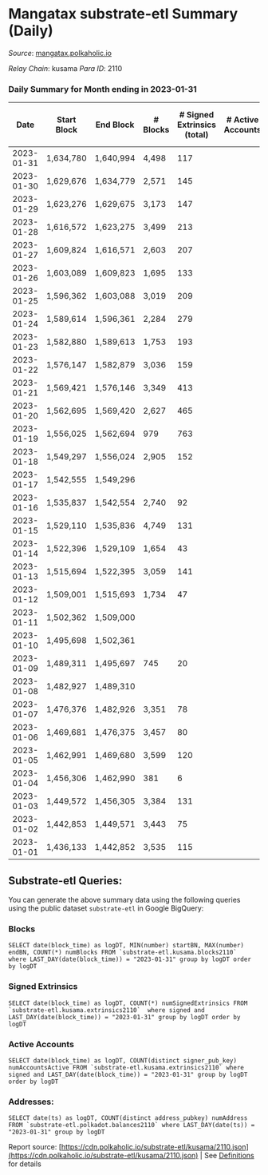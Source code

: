 # Mangatax substrate-etl Summary (Daily)

_Source_: [mangatax.polkaholic.io](https://mangatax.polkaholic.io)

*Relay Chain*: kusama
*Para ID*: 2110



### Daily Summary for Month ending in 2023-01-31


| Date | Start Block | End Block | # Blocks | # Signed Extrinsics (total) | # Active Accounts | # Passive | # New | # Addresses with Balances | # Events | # Transfers | # XCM Transfers In | # XCM Transfers Out |
| ---- | ----------- | --------- | -------- | --------------------------- | ----------------- | --------- | ----- | ------------------------- | -------- | ----------- | ------------------ | ------------------- |
| 2023-01-31 | 1,634,780 | 1,640,994 | 4,498  | 117 |  | 5 | 1 | 1,651 | 15,381 | 724  | 24 ($2,283.87) | 15 ($1,300.45) |
| 2023-01-30 | 1,629,676 | 1,634,779 | 2,571  | 145 |  | 6 | 2 | 1,650 | 7,637 | 391  | 45 ($3,835.08) | 26 ($3,635.69) |
| 2023-01-29 | 1,623,276 | 1,629,675 | 3,173  | 147 |  |  | 4 | 1,648 | 6,821 |   | 15 ($2,377.76) | 36 ($4,031.18) |
| 2023-01-28 | 1,616,572 | 1,623,275 | 3,499  | 213 |  | 1 | 2 | 1,644 | 7,610 | 1  | 4 ($250.94) | 28 ($5,910.43) |
| 2023-01-27 | 1,609,824 | 1,616,571 | 2,603  | 207 |  |  | 2 | 1,642 | 5,723 | 3  | 14  | 24 ($3,900.59) |
| 2023-01-26 | 1,603,089 | 1,609,823 | 1,695  | 133 |  |  | 1 | 1,640 | 3,779 |   | 45 ($836.63) | 26 ($3,351.69) |
| 2023-01-25 | 1,596,362 | 1,603,088 | 3,019  | 209 |  |  | 2 | 1,639 | 6,695 |   | 47 ($4,388.77) | 41 ($6,246.97) |
| 2023-01-24 | 1,589,614 | 1,596,361 | 2,284  | 279 |  |  | 3 | 1,637 | 5,160 | 1  | 49 ($7,069.78) | 23 ($9,142.20) |
| 2023-01-23 | 1,582,880 | 1,589,613 | 1,753  | 193 |  | 1 | 3 | 1,634 | 4,014 | 1  | 77 ($4,549.84) | 18 ($5,969.88) |
| 2023-01-22 | 1,576,147 | 1,582,879 | 3,036  | 159 |  | 1 |  | 1,631 | 6,547 | 1  | 26 ($6,514.90) | 26 ($2,622.98) |
| 2023-01-21 | 1,569,421 | 1,576,146 | 3,349  | 413 |  | 1 | 5 | 1,631 | 7,783 | 2  | 20 ($12,978.61) | 13 ($2,025.22) |
| 2023-01-20 | 1,562,695 | 1,569,420 | 2,627  | 465 |  |  | 5 | 1,626 | 6,154 | 3  | 63 ($14,616.75) | 20 ($2,878.38) |
| 2023-01-19 | 1,556,025 | 1,562,694 | 979  | 763 |  |  | 119 | 1,621 | 2,744 |   | 33 ($12,109.38) | 2 ($3.26) |
| 2023-01-18 | 1,549,297 | 1,556,024 | 2,905  | 152 |  |  | 2 | 1,502 | 6,079 |   | 47 ($3,075.76) | 27 ($2,544.19) |
| 2023-01-17 | 1,542,555 | 1,549,296 |   |  |  |  | 3 | 1,500 |  |   | 27 ($3,679.17) |   |
| 2023-01-16 | 1,535,837 | 1,542,554 | 2,740  | 92 |  |  |  | 1,497 | 5,758 |   | 12 ($331.20) | 3 ($480.52) |
| 2023-01-15 | 1,529,110 | 1,535,836 | 4,749  | 131 |  |  |  | 1,497 | 9,921 | 1  | 5 ($200.98) | 7 ($1,388.03) |
| 2023-01-14 | 1,522,396 | 1,529,109 | 1,654  | 43 |  |  | 2 | 1,497 | 3,447 |   | 15 ($2,098.09) | 10 ($1,792.53) |
| 2023-01-13 | 1,515,694 | 1,522,395 | 3,059  | 141 |  | 1 | 4 | 1,495 | 6,461 | 2  | 19 ($15,779.84) | 11 ($1,746.39) |
| 2023-01-12 | 1,509,001 | 1,515,693 | 1,734  | 47 |  |  | 2 | 1,491 | 3,637 |   | 14 ($6,238.41) | 3 ($200.54) |
| 2023-01-11 | 1,502,362 | 1,509,000 |   |  |  |  | 3 | 1,489 |  |   | 25 ($4,182.03) |   |
| 2023-01-10 | 1,495,698 | 1,502,361 |   |  |  |  |  | 1,486 |  |   | 3 ($85.77) |   |
| 2023-01-09 | 1,489,311 | 1,495,697 | 745  | 20 |  |  |  | 1,486 | 1,571 |   | 6 ($12,801.53) | 1 ($135.13) |
| 2023-01-08 | 1,482,927 | 1,489,310 |   |  |  |  | 2 | 1,486 |  |   | 7 ($16,439.55) |   |
| 2023-01-07 | 1,476,376 | 1,482,926 | 3,351  | 78 |  | 2 | 2 | 1,484 | 6,878 | 2  | 3 ($397.97) | 4 ($0.71) |
| 2023-01-06 | 1,469,681 | 1,476,375 | 3,457  | 80 |  |  | 2 | 1,482 | 7,257 |   | 8 ($316.14) | 6 ($62.30) |
| 2023-01-05 | 1,462,991 | 1,469,680 | 3,599  | 120 |  |  | 2 | 1,480 | 7,515 |   | 9 ($105.80) | 7 ($87.65) |
| 2023-01-04 | 1,456,306 | 1,462,990 | 381  | 6 |  |  | 1 | 1,478 | 818 |   | 8 ($57.43) |   |
| 2023-01-03 | 1,449,572 | 1,456,305 | 3,384  | 131 |  |  | 1 | 1,477 | 7,083 |   | 15 ($3,510.80) | 5 ($209.67) |
| 2023-01-02 | 1,442,853 | 1,449,571 | 3,443  | 75 |  |  |  | 1,476 | 7,193 |   | 3 ($43.71) | 3 ($208.66) |
| 2023-01-01 | 1,436,133 | 1,442,852 | 3,535  | 115 |  |  |  | 1,476 | 7,390 |   | 13 ($244.89) | 13 ($994.28) |

## Substrate-etl Queries:
You can generate the above summary data using the following queries using the public dataset `substrate-etl` in Google BigQuery:


### Blocks
```
SELECT date(block_time) as logDT, MIN(number) startBN, MAX(number) endBN, COUNT(*) numBlocks FROM `substrate-etl.kusama.blocks2110`  where LAST_DAY(date(block_time)) = "2023-01-31" group by logDT order by logDT
```


### Signed Extrinsics
```
SELECT date(block_time) as logDT, COUNT(*) numSignedExtrinsics FROM `substrate-etl.kusama.extrinsics2110`  where signed and LAST_DAY(date(block_time)) = "2023-01-31" group by logDT order by logDT
```


### Active Accounts
```
SELECT date(block_time) as logDT, COUNT(distinct signer_pub_key) numAccountsActive FROM `substrate-etl.kusama.extrinsics2110` where signed and LAST_DAY(date(block_time)) = "2023-01-31" group by logDT order by logDT
```


### Addresses:
```
SELECT date(ts) as logDT, COUNT(distinct address_pubkey) numAddress FROM `substrate-etl.polkadot.balances2110` where LAST_DAY(date(ts)) = "2023-01-31" group by logDT
```



Report source: [https://cdn.polkaholic.io/substrate-etl/kusama/2110.json](https://cdn.polkaholic.io/substrate-etl/kusama/2110.json) | See [Definitions](/DEFINITIONS.md) for details
